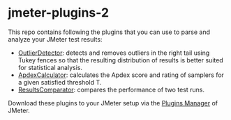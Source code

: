 # jmeter-plugins-2
This repo contains following the plugins that you can use to parse and analyze your JMeter test results:
* [OutlierDetector](https://github.com/rbourga/jmeter-plugins-2/blob/main/tools/outlierdetector/src/site/dat/wiki/RightTailOutlierDetection.wiki): detects and removes outliers in the right tail using Tukey fences so that the resulting distribution of results is better suited for statistical analysis.
* [ApdexCalculator](https://github.com/rbourga/jmeter-plugins-2/blob/main/tools/apdexcalculator/src/site/dat/wiki/ApdexScoreCalculator.wiki): calculates the Apdex score and rating of samplers for a given satisfied threshold T.
* [ResultsComparator](https://github.com/rbourga/jmeter-plugins-2/blob/main/tools/resultscomparator/src/site/dat/wiki/ResultsComparator.wiki): compares the performance of two test runs.

Download these plugins to your JMeter setup via the [Plugins Manager](http://jmeter-plugins.org/wiki/PluginsManager/) of JMeter.
